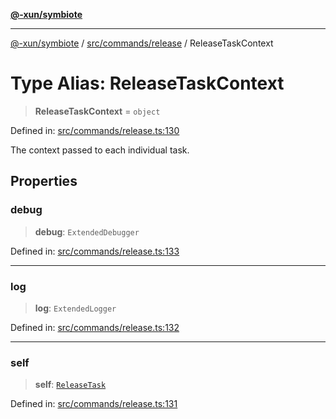 [**@-xun/symbiote**](../../../../README.md)

***

[@-xun/symbiote](../../../../README.md) / [src/commands/release](../README.md) / ReleaseTaskContext

# Type Alias: ReleaseTaskContext

> **ReleaseTaskContext** = `object`

Defined in: [src/commands/release.ts:130](https://github.com/Xunnamius/symbiote/blob/0a3ecc9e8bdf9588a85b031431b4261e563bc762/src/commands/release.ts#L130)

The context passed to each individual task.

## Properties

### debug

> **debug**: `ExtendedDebugger`

Defined in: [src/commands/release.ts:133](https://github.com/Xunnamius/symbiote/blob/0a3ecc9e8bdf9588a85b031431b4261e563bc762/src/commands/release.ts#L133)

***

### log

> **log**: `ExtendedLogger`

Defined in: [src/commands/release.ts:132](https://github.com/Xunnamius/symbiote/blob/0a3ecc9e8bdf9588a85b031431b4261e563bc762/src/commands/release.ts#L132)

***

### self

> **self**: [`ReleaseTask`](ReleaseTask.md)

Defined in: [src/commands/release.ts:131](https://github.com/Xunnamius/symbiote/blob/0a3ecc9e8bdf9588a85b031431b4261e563bc762/src/commands/release.ts#L131)
